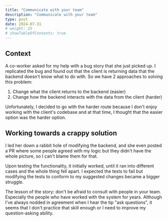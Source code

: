 ```yaml
---
title: "Communicate with your team"
description: "Communicate with your team"
type: post
date: 2024-07-31
# weight: 25
# showTableOfContents: true
---
```


## Context

A co-worker asked for my help with a bug story that she just picked up. I replicated the bug and found out that the client is returning data that the backend doesn't know what to do with. So we have 2 approaches to solving this problem:

1. Change what the client returns to the backend (easier)
2. Change how the backend interacts with the data from the client (harder)

Unfortunately, I decided to go with the harder route because I don't enjoy working with the client's codebase and at that time, I thought that the easier option was the harder option.

## Working towards a crappy solution

I led her down a rabbit hole of modifying the backend, and she even posted a PR where some people agreed with my logic but they didn't have the whole picture, so I can't blame them for that.

Upon testing the functionality, it initially worked, until it ran into different cases and the whole thing fell apart. I expected the tests to fail but modifying the tests to conform to my suggested changes became a bigger struggle.

The lesson of the story: don't be afraid to consult with people in your team. Especially the people who have worked with the system for years. Although I've always nodded in agreement when I hear the tip "ask questions", it seems that I don't practice that skill enough or I need to improve my question-asking ability.
